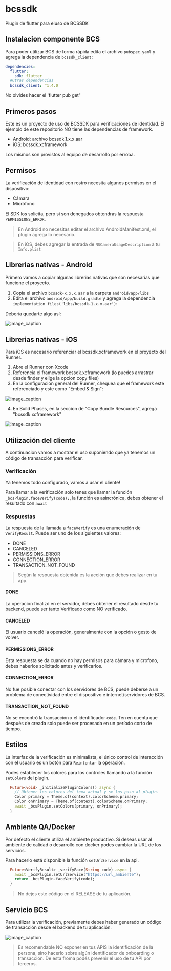 # bcssdk

Plugin de flutter para eluso de BCSSDK

## Instalacion componente BCS
Para poder utilizar BCS de forma rápida edita el archivo `pubspec.yaml` y agrega la dependencia de `bcssdk_client`:

```yaml
dependencies:
  flutter:
    sdk: flutter
  #Otras dependencias
  bcssdk_client: ^1.4.0
```
<aside class="positive">
No olvides hacer el 'flutter pub get'
</aside>

## Primeros pasos

Este es un proyecto de uso de BCSSDK para verificaciones de identidad.
El ejemplo de este repositorio NO tiene las dependencias de framework.
* Android: archivo bcssdk.1.x.x.aar
* iOS: bcssdk.xcframework

Los mismos son provistos al equipo de desarrollo por erroba.

## Permisos
La verificación de identidad con rostro necesita algunos permisos en el dispositivo:
* Cámara
* Micrófono

El SDK los solicita, pero si son denegados obtendras la respuesta `PERMISSIONS_ERROR`.

>En Android no necesitas editar el archivo AndroidManifest.xml, el plugin agrega lo necesario.
 
>En iOS, debes agregar la entrada de `NSCameraUsageDescription` a tu `Info.plist`

## Librerias nativas - Android

Primero vamos a copiar algunas librerias nativas que son necesarias que funcione el proyecto.

1. Copia el archivo `bcssdk-x.x.x.aar` a la carpeta `android/app/libs`
2. Edita el archivo `android/app/build.gradle` y agrega la dependencia `implementation files('libs/bcssdk-1.x.x.aar')`:

Debería quedarte algo así:

![image_caption](https://raw.githubusercontent.com/errobanet/bcssdk_client_flutter/main/images/android.png)

## Librerias nativas - iOS

Para iOS es necesario referenciar el bcssdk.xcframework en el proyecto del Runner.

1. Abre el Runner con Xcode
2. Referencia el framework bcssdk.xcframework (lo puedes arrastrar desde finder y elige la opcion copy files)
3. En la configuración general del Runner, chequea que el framework este referenciado y este como "Embed & Sign":

![image_caption](https://raw.githubusercontent.com/errobanet/bcssdk_client_flutter/main/images/ios_ref01.png)

4. En Build Phases, en la seccion de "Copy Bundle Resources", agrega "bcssdk.xcframework"

![image_caption](https://raw.githubusercontent.com/errobanet/bcssdk_client_flutter/main/images/ios_ref02.png)

## Utilización del cliente

A continuacion vamos a mostrar el uso suponiendo que ya tenemos un código de transacción para verificar.

### Verificación

Ya tenemos todo configurado, vamos a usar el cliente!

Para llamar a la verificación solo tenes que llamar la función `_bcsPlugin.faceVerify(code);`, la función es asincrónica, debes obtener el resultado con `await`



### Respuestas

La respuesta de la llamada a `faceVerify` es una enumeración de `VerifyResult`. Puede ser uno de los siguientes valores:

* DONE
* CANCELED
* PERMISSIONS_ERROR
* CONNECTION_ERROR
* TRANSACTION_NOT_FOUND


> Según la respuesta obtenida es la acción que debes realizar en tu app.

#### DONE

La operación finalizó en el servidor, debes obtener el resultado desde tu backend, puede ser tanto Verificado como NO verificado.

#### CANCELED

El usuario canceló la operación, generalmente con la opción o gesto de volver.

#### PERMISSIONS_ERROR

Esta respuesta se da cuando no hay permisos para cámara y microfono, debes haberlos solicitado antes y verificarlos.

#### CONNECTION_ERROR

No fue posible conectar con los servidores de BCS, puede deberse a un problema de conectividad entre el dispositivo e internet/servidores de BCS.

#### TRANSACTION_NOT_FOUND

No se encontró la transacción x el identificador `code`. Ten en cuenta que después de creada solo puede ser procesada en un período corto de tiempo.

## Estilos

La interfaz de la verificación es minimalista, el único control de interacción con el usuario es un botón para `Reintentar` la operación.

Podes establecer los colores para los controles llamando a la función `setColors` del plugin.

```dart
  Future<void> _initializePluginColors() async {
    // Obtener los colores del tema actual y se los paso al plugin.
    Color primary = Theme.of(context).colorScheme.primary;
    Color onPrimary = Theme.of(context).colorScheme.onPrimary;
    await _bcsPlugin.setColors(primary, onPrimary);
  }
```

## Ambiente QA/Docker

Por defecto el cliente utiliza el ambiente productivo. Si deseas usar al ambiente de calidad o desarrollo con docker podes cambiar la URL de los servicios.

Para hacerlo está disponible la función `setUrlService` en la api.

```dart
  Future<VerifyResult> _verifyFace(String code) async {
    await _bcsPlugin.setUrlService("https://url_ambiente");
    return _bcsPlugin.faceVerify(code);
  }
```

> No dejes este código en el RELEASE de tu aplicación.

## Servicio BCS

Para utilizar la verificación, previamente debes haber generado un código de transacción desde el backend de tu aplicación.

![image_caption](https://raw.githubusercontent.com/errobanet/bcssdk_client_flutter/main/images/app_seq.png)


>Es recomendable NO exponer en tus APIS la identificación de la persona, sino hacerlo sobre algún identificador de onboarding o transacción. De esta froma podés prevenir el uso de tu API por terceros.


